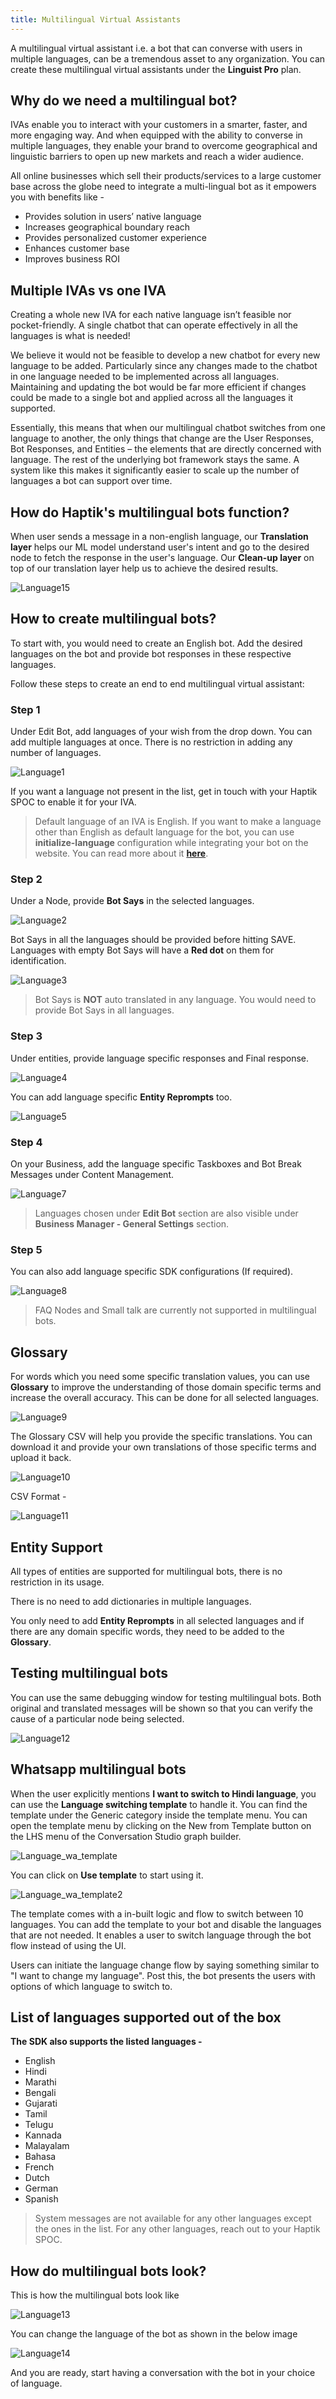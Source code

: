 ```yaml
---
title: Multilingual Virtual Assistants
---
```


A multilingual virtual assistant i.e. a bot that can converse with users in multiple languages, can be a tremendous asset to any organization. You can create these multilingual virtual assistants under the **Linguist Pro** plan.

## Why do we need a multilingual bot?

IVAs enable you to interact with your customers in a smarter, faster, and more engaging way. And when equipped with the ability to converse in multiple languages, they enable your brand to overcome geographical and linguistic barriers to open up new markets and reach a wider audience.

All online businesses which sell their products/services to a large customer base across the globe need to integrate a multi-lingual bot as it empowers you with benefits like -

- Provides solution in users’ native language
- Increases geographical boundary reach
- Provides personalized customer experience 
- Enhances customer base
- Improves business ROI

## Multiple IVAs vs one IVA

Creating a whole new IVA for each native language isn’t feasible nor pocket-friendly. A single chatbot that can operate effectively in all the languages is what is needed! 

We believe it would not be feasible to develop a new chatbot for every new language to be added. Particularly since any changes made to the chatbot in one language needed to be implemented across all languages. Maintaining and updating the bot would be far more efficient if changes could be made to a single bot and applied across all the languages it supported.

Essentially, this means that when our multilingual chatbot switches from one language to another, the only things that change are the User Responses, Bot Responses, and Entities – the elements that are directly concerned with language. The rest of the underlying bot framework stays the same. A system like this makes it significantly easier to scale up the number of languages a bot can support over time.

## How do Haptik's multilingual bots function?

When user sends a message in a non-english language, our **Translation layer** helps our ML model understand user's intent and go to the desired node to fetch the response in the user's language. Our **Clean-up layer** on top of our translation layer help us to achieve the desired results.

![Language15](assets/language1.png)

## How to create multilingual bots?

To start with, you would need to create an English bot. Add the desired languages on the bot and provide bot responses in these respective languages.

Follow these steps to create an end to end multilingual virtual assistant:

### Step 1

Under Edit Bot, add languages of your wish from the drop down. You can add multiple languages at once. There is no restriction in adding any number of languages.

![Language1](assets/language3.png)

If you want a language not present in the list, get in touch with your Haptik SPOC to enable it for your IVA.

> Default language of an IVA is English. If you want to make a language other than English as default language for the bot, you can use **initialize-language** configuration while integrating your bot on the website. You can read more about it [**here**](https://docs.haptik.ai/web-sdk/configuration-customisation#initialize-language).

### Step 2

Under a Node, provide **Bot Says** in the selected languages. 

![Language2](assets/language4.png)

Bot Says in all the languages should be provided before hitting SAVE. Languages with empty Bot Says will have a **Red dot** on them for identification.

![Language3](assets/language5.png)

> Bot Says is **NOT** auto translated in any language. You would need to provide Bot Says in all languages.

### Step 3

Under entities, provide language specific responses and Final response. 

![Language4](assets/language6.png)

You can add language specific **Entity Reprompts** too.

![Language5](assets/language7.png)

### Step 4

On your Business, add the language specific Taskboxes and Bot Break Messages under Content Management.

![Language7](assets/language9.png)

> Languages chosen under **Edit Bot** section are also visible under **Business Manager - General Settings** section.
  
### Step 5

You can also add language specific SDK configurations (If required).

![Language8](assets/language10.png)

> FAQ Nodes and Small talk are currently not supported in multilingual bots.

## Glossary

For words which you need some specific translation values, you can use **Glossary** to improve the understanding of those domain specific terms and increase the overall accuracy. This can be done for all selected languages.

![Language9](assets/language11.png)
    
The Glossary CSV will help you provide the specific translations. You can download it and provide your own translations of those specific terms and upload it back.

![Language10](assets/language12.png)
  
CSV Format -

![Language11](assets/language13.png)

## Entity Support

All types of entities are supported for multilingual bots, there is no restriction in its usage. 

There is no need to add dictionaries in multiple languages.

You only need to add **Entity Reprompts** in all selected languages and if there are any domain specific words, they need to be added to the **Glossary**.

## Testing multilingual bots

You can use the same debugging window for testing multilingual bots. Both original and translated messages will be shown so that you can verify the cause of a particular node being selected. 

![Language12](assets/language16.png)

## Whatsapp multilingual bots

When the user explicitly mentions **I want to switch to Hindi language**, you can use the **Language switching template** to handle it. You can find the template under the Generic category inside the template menu. You can open the template menu by clicking on the New from Template button on the LHS menu of the Conversation Studio graph builder.

![Language_wa_template](assets/language_template.png)

You can click on **Use template** to start using it.

![Language_wa_template2](assets/language_template2.png)

The template comes with a in-built logic and flow to switch between 10 languages. You can add the template to your bot and disable the languages that are not needed. It enables a user to switch language through the bot flow instead of using the UI.

Users can initiate the language change flow by saying something similar to "I want to change my language". Post this, the bot presents the users with options of which language to switch to.

## List of languages supported out of the box

**The SDK also supports the listed languages -**

- English
- Hindi
- Marathi
- Bengali
- Gujarati
- Tamil
- Telugu
- Kannada
- Malayalam
- Bahasa
- French
- Dutch
- German
- Spanish

> System messages are not available for any other languages except the ones in the list. For any other languages, reach out to your Haptik SPOC.

## How do multilingual bots look?

This is how the multilingual bots look like

![Language13](assets/language14.png)

You can change the language of the bot as shown in the below image

![Language14](assets/language15.png)

And you are ready, start having a conversation with the bot in your choice of language.

